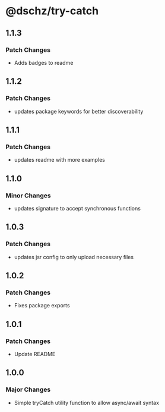 # @dschz/try-catch

## 1.1.3

### Patch Changes

- Adds badges to readme

## 1.1.2

### Patch Changes

- updates package keywords for better discoverability

## 1.1.1

### Patch Changes

- updates readme with more examples

## 1.1.0

### Minor Changes

- updates signature to accept synchronous functions

## 1.0.3

### Patch Changes

- updates jsr config to only upload necessary files

## 1.0.2

### Patch Changes

- Fixes package exports

## 1.0.1

### Patch Changes

- Update README

## 1.0.0

### Major Changes

- Simple tryCatch utility function to allow async/await syntax
